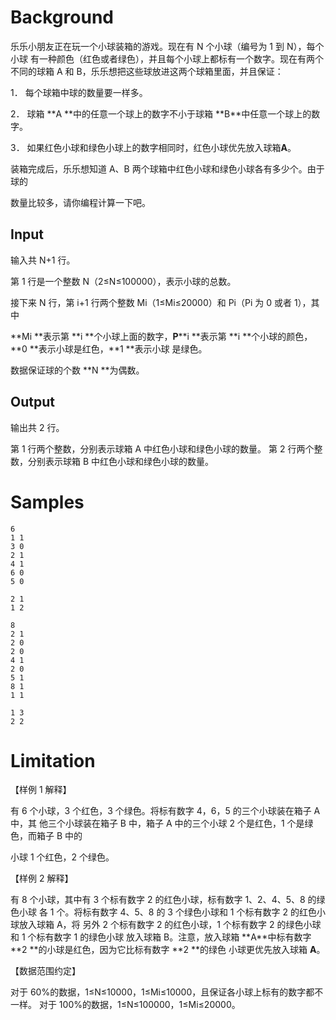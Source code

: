 # Background

乐乐小朋友正在玩一个小球装箱的游戏。现在有 N 个小球（编号为 1 到 N），每个小球 有一种颜色（红色或者绿色），并且每个小球上都标有一个数字。现在有两个不同的球箱 A 和 B，乐乐想把这些球放进这两个球箱里面，并且保证：

1． 每个球箱中球的数量要一样多。

2． 球箱 **A ​**中的任意一个球上的数字不小于球箱 **B ​**中任意一个球上的数字。

3． 如果红色小球和绿色小球上的数字相同时，红色小球优先放入球箱 ​**A**​。

装箱完成后，乐乐想知道 A、B 两个球箱中红色小球和绿色小球各有多少个。由于球的

数量比较多，请你编程计算一下吧。


## Input

输入共 N+1 行。

第 1 行是一个整数 N（2≤N≤100000），表示小球的总数。

接下来 N 行，第 i+1 行两个整数 Mi（1≤Mi≤20000）和 Pi（Pi 为 0 或者 1），其中

**Mi ​**表示第 **i ​**个小球上面的数字，**P**​**i ​**表示第 **i ​**个小球的颜色，**0 ​**表示小球是红色，**1 ​**表示小球 是绿色。

数据保证球的个数 **N ​**为偶数。

## Output

输出共 2 行。

第 1 行两个整数，分别表示球箱 A 中红色小球和绿色小球的数量。 第 2 行两个整数，分别表示球箱 B 中红色小球和绿色小球的数量。

# Samples

```input1
6
1 1
3 0
2 1
4 1
6 0
5 0
```

```output1
2 1
1 2
```

```input2
8
2 1
2 0
2 0
4 1
2 0
5 1
8 1
1 1
```

```output2
1 3
2 2
```

# Limitation

【样例 1 解释】

有 6 个小球，3 个红色，3 个绿色。将标有数字 4，6，5 的三个小球装在箱子 A 中，其 他三个小球装在箱子 B 中，箱子 A 中的三个小球 2 个是红色，1 个是绿色，而箱子 B 中的

小球 1 个红色，2 个绿色。

【样例 2 解释】

有 8 个小球，其中有 3 个标有数字 2 的红色小球，标有数字 1、2、4、5、8 的绿色小球 各 1 个。将标有数字 4、5、8 的 3 个绿色小球和 1 个标有数字 2 的红色小球放入球箱 A，将 另外 2 个标有数字 2 的红色小球，1 个标有数字 2 的绿色小球和 1 个标有数字 1 的绿色小球 放入球箱 B。注意，放入球箱 **A ​**中标有数字 **2 ​**的小球是红色，因为它比标有数字 **2 ​**的绿色 小球更优先放入球箱 ​**A**​。

【数据范围约定】

对于 60%的数据，1≤N≤10000，1≤Mi≤10000，且保证各小球上标有的数字都不一样。 对于 100%的数据，1≤N≤100000，1≤Mi≤20000。

